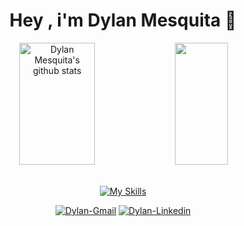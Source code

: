 <div align="center">

  <h1>Hey , i'm Dylan Mesquita 👋</h1>

  <div align="center">  
    <img width="49%" height="195px" src="https://github-readme-stats.vercel.app/api?username=dylanmesquita&rank_icon=github&show_icons=true&count_private=true&hide_border=true&title_color=FFFFFF&icon_color=b38f00&text_color=c9d1d9&bg_color=0d1117" alt="Dylan Mesquita's github stats" /> 
    <img width="41%" height="195px" src="https://github-readme-stats.vercel.app/api/top-langs/?username=dylanmesquita&layout=compact&hide_border=true&title_color=FFFFFF&text_color=FFFFFF&bg_color=0d1117" />
  </div>



  <div align="center"><br>

  [![My Skills](https://skillicons.dev/icons?i=sqlite,java,js,html,css,py,swift,kali)](https://skillicons.dev)
  
  </div>
  
  <div align="center">
    <a href="mailto:dylanmmelo@gmail.com" target=”_blank”>               <img alt="Dylan-Gmail"     src="https://img.shields.io/badge/Gmail-FF1807?style=for-the-badge&logo=gmail&logoColor=white"></a>
    <a href="https:[//www.linkedin.com/in/dylanmesquita/](https://br.linkedin.com/in/dylan-mesquita-26b092384)" target=”_blank”>    <img alt="Dylan-Linkedin"  src="https://img.shields.io/badge/linkedin-%230077B5.svg?style=for-the-badge&logo=linkedin&logoColor=white/"></a>
  </div>

</div>


